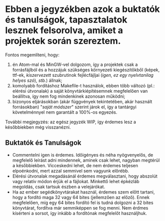 # Ebben a jegyzékben azok a buktatók és tanulságok, tapasztalatok lesznek felsorolva, amiket a projektek során szereztem.

Fontos megemlíteni, hogy:
  1. én Atom-mal és MinGW-vel dolgozom, így a projektek csak a forrásfájlból és a hozzájuk szükséges környezeti kiegészítőkből (képek, ttf-ek, _kiszervezett_ szubrutinok fejlécfájljai (_igen, ez egy nyelvtanilag helyes szó_), _stb._) állnak;
  2. komolyabb fordításhoz Makefile-t használok, ebben több változó (pl.: elérési útvonalak) a saját könyvtárkiépítésemnek megfelelően van beállítva, így nem fog mindenkinek azonosan működni;
  3. bizonyos eljárásokban (akár függvények tekintetében, akár használt forrásokban) "_saját módszer_" szerint járok el, így a tantárgyi követelménnyel nem garantált a 100%-os egyezés.

További megjegyzés: az egész jegyzék WIP, így érdemes lesz a későbbiekben még visszanézni.

## Buktatók és Tanulságok
  - Commentelni igen is érdemes. Időigényes és néha nyögvenyelős, de megfelelő leírást adni mindennek, aminek csak lehet, nagyban megtérül a későbbiekben. Vicceskedni lehet, de nem érdemes teljesen elpoénkodni, mert azzal semmivel sem vagyunk előrébb.
  - Elérési útvonalak megadásánál érdemes megválasztani, hogy abszolút vagy relatív módon érjük el a fájlokat. Minkettő lehet épkézláb megoldás, csak tartsuk észben a velejárókat.
  - Ha az ember segédkönyvtárakat használ, érdemes szem előtt tartani, hogy a fordító maga 32 vagy 64 bites (jellemzően az előző). Ennek megfelelően, míg egy 64 bites fordító fel is tudná dolgozni a 32 bites könyvtárat, fordítva már semmiképpen se fog menni. Nem érdmes kísérteni a sorsot, így inkább a fordítónak megfelelőt használjhuk.
